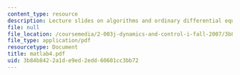 ```yaml
---
content_type: resource
description: Lecture slides on algorithms and ordinary differential equations (ODE).
file: null
file_location: /coursemedia/2-003j-dynamics-and-control-i-fall-2007/3b84b8422a1de9ed2edd60601cc3bb72_matlab4.pdf
file_type: application/pdf
resourcetype: Document
title: matlab4.pdf
uid: 3b84b842-2a1d-e9ed-2edd-60601cc3bb72
---
```

